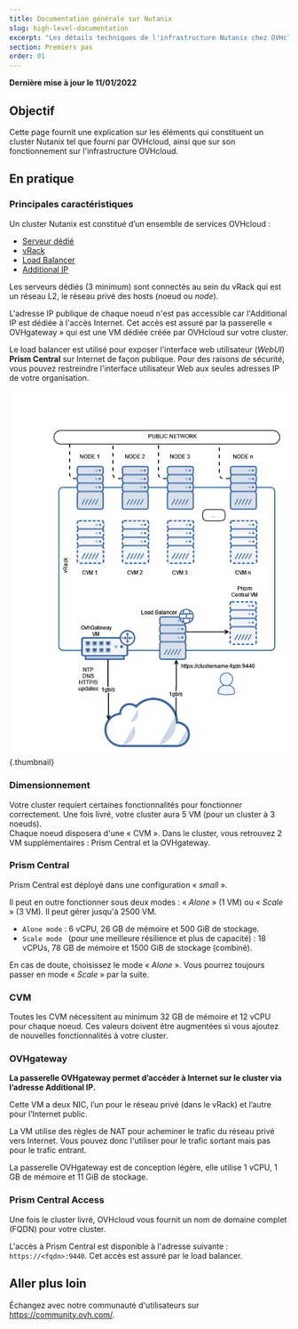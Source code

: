 ```yaml
---
title: Documentation générale sur Nutanix
slug: high-level-documentation
excerpt: "Les détails techniques de l'infrastructure Nutanix chez OVHcloud"
section: Premiers pas
order: 01
---
```


**Dernière mise à jour le 11/01/2022**

## Objectif

Cette page fournit une explication sur les éléments qui constituent un cluster Nutanix tel que fourni par OVHcloud, ainsi que sur son fonctionnement sur l'infrastructure OVHcloud.

## En pratique

### Principales caractéristiques

Un cluster Nutanix est constitué d’un ensemble de services OVHcloud :

- [Serveur dédié](https://www.ovhcloud.com/fr-ca/bare-metal/)
- [vRack](https://www.ovh.com/ca/fr/solutions/vrack/)
- [Load Balancer](https://www.ovh.com/ca/fr/solutions/load-balancer/)
- [Additional IP](https://www.ovhcloud.com/fr-ca/bare-metal/ip/)

Les serveurs dédiés (3 minimum) sont connectés au sein du vRack qui est un réseau L2, le réseau privé des hosts (noeud ou *node*).

L'adresse IP publique de chaque noeud n'est pas accessible car l'Additional IP est dédiée à l'accès Internet. Cet accès est assuré par la passerelle « OVHgateway » qui est une VM dédiée créée par OVHcloud sur votre cluster.

Le load balancer est utilisé pour exposer l'interface web utilisateur (*WebUI*) **Prism Central** sur Internet de façon publique. Pour des raisons de sécurité, vous pouvez restreindre l'interface utilisateur Web aux seules adresses IP de votre organisation.

![image du diagramme](images/infra1.png){.thumbnail}

### Dimensionnement

Votre cluster requiert certaines fonctionnalités pour fonctionner correctement. Une fois livré, votre cluster aura 5 VM (pour un cluster à 3 noeuds).<br>
Chaque noeud disposera d'une « CVM ». Dans le cluster, vous retrouvez 2 VM supplémentaires : Prism Central et la OVHgateway. 

### Prism Central

Prism Central est déployé dans une configuration « *small* ».

Il peut en outre fonctionner sous deux modes : « *Alone* » (1 VM) ou « *Scale* » (3 VM). Il peut gérer jusqu'à 2500 VM.

- `Alone mode` : 6 vCPU, 26 GB de mémoire et 500 GiB de stockage.
- `Scale mode ` (pour une meilleure résilience et plus de capacité) : 18 vCPUs, 78 GB de mémoire et 1500 GiB de stockage (combiné).

En cas de doute, choisissez le mode « *Alone* ». Vous pourrez toujours passer en mode « *Scale* » par la suite.

### CVM

Toutes les CVM nécessitent au minimum 32 GB de mémoire et 12 vCPU pour chaque noeud.
Ces valeurs doivent être augmentées si vous ajoutez de nouvelles fonctionnalités à votre cluster.

### OVHgateway

**La passerelle OVHgateway permet d’accéder à Internet sur le cluster via l’adresse Additional IP.**

Cette VM a deux NIC, l’un pour le réseau privé (dans le vRack) et l’autre pour l’Internet public.

La VM utilise des règles de NAT pour acheminer le trafic du réseau privé vers Internet.
Vous pouvez donc l'utiliser pour le trafic sortant mais pas pour le trafic entrant.

La passerelle OVHgateway est de conception légère, elle utilise 1 vCPU, 1 GB de mémoire et 11 GiB de stockage.

### Prism Central Access

Une fois le cluster livré, OVHcloud vous fournit un nom de domaine complet (FQDN) pour votre cluster.

L'accès à Prism Central est disponible à l'adresse suivante : `https://<fqdn>:9440`. Cet accès est assuré par le load balancer. 

## Aller plus loin

Échangez avec notre communauté d'utilisateurs sur <https://community.ovh.com/>.
